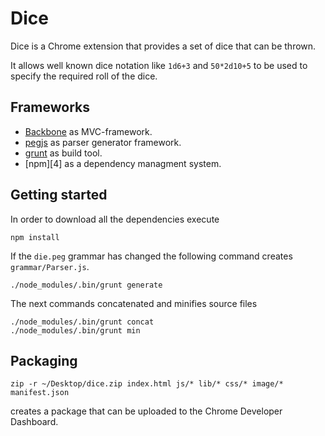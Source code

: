 Dice
====

Dice is a Chrome extension that provides a set of dice that can be thrown.

It allows well known dice notation like `1d6+3` and `50*2d10+5` to be
used to specify the required roll of the dice.

Frameworks
----------

* [Backbone][1] as MVC-framework.
* [pegjs][2] as parser generator framework.
* [grunt][3] as build tool.
* [npm][4] as a dependency managment system.

Getting started
---------------

In order to download all the dependencies execute

    npm install

If the `die.peg` grammar has changed the following command
creates `grammar/Parser.js`.

    ./node_modules/.bin/grunt generate

The next commands concatenated and minifies source files

    ./node_modules/.bin/grunt concat
    ./node_modules/.bin/grunt min

Packaging
---------

    zip -r ~/Desktop/dice.zip index.html js/* lib/* css/* image/* manifest.json

creates a package that can be uploaded to the Chrome Developer
Dashboard.

[1]: http://backbonejs.org/
[2]: http://pegjs.majda.cz/
[3]: http://gruntjs.com/